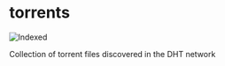 torrents 
========
![Indexed](https://img.shields.io/badge/indexed-110329-blue)

Collection of torrent files discovered in the DHT network
